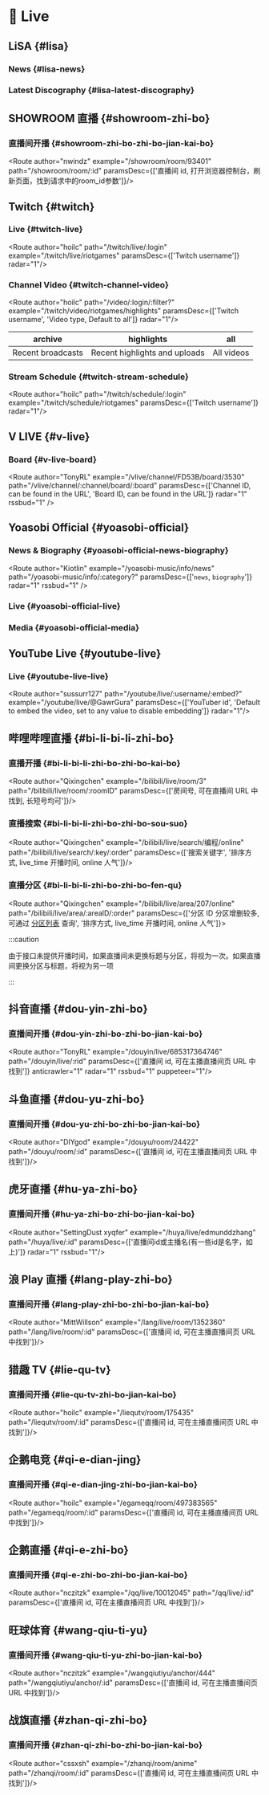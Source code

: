 
# 🎥 Live

## LiSA {#lisa}

### News {#lisa-news}

<Route author="Kiotlin" example="/lxixsxa/info" path="/lxixsxa/info" radar="1" rssbud="1" />

### Latest Discography {#lisa-latest-discography}

<Route author="Kiotlin" example="/lxixsxa/disco" path="/lxixsxa/disco" radar="1" rssbud="1" />

## SHOWROOM 直播 {#showroom-zhi-bo}

### 直播间开播 {#showroom-zhi-bo-zhi-bo-jian-kai-bo}

<Route author="nwindz" example="/showroom/room/93401" path="/showroom/room/:id" paramsDesc={['直播间 id, 打开浏览器控制台，刷新页面，找到请求中的room_id参数']}/>

## Twitch {#twitch}

### Live {#twitch-live}

<Route author="hoilc" path="/twitch/live/:login" example="/twitch/live/riotgames" paramsDesc={['Twitch username']} radar="1"/>

### Channel Video {#twitch-channel-video}

<Route author="hoilc" path="/video/:login/:filter?" example="/twitch/video/riotgames/highlights" paramsDesc={['Twitch username', 'Video type, Default to all']} radar="1"/>

| archive | highlights | all     |
| ---- | ---- | -------- |
| Recent broadcasts | Recent highlights and uploads   | All videos |

### Stream Schedule {#twitch-stream-schedule}

<Route author="hoilc" path="/twitch/schedule/:login" example="/twitch/schedule/riotgames" paramsDesc={['Twitch username']} radar="1"/>

## V LIVE {#v-live}

### Board {#v-live-board}

<Route author="TonyRL" example="/vlive/channel/FD53B/board/3530" path="/vlive/channel/:channel/board/:board" paramsDesc={['Channel ID, can be found in the URL', 'Board ID, can be found in the URL']} radar="1" rssbud="1" />

## Yoasobi Official {#yoasobi-official}

### News & Biography {#yoasobi-official-news-biography}

<Route author="Kiotlin" example="/yoasobi-music/info/news" path="/yoasobi-music/info/:category?" paramsDesc={['`news`, `biography`']} radar="1" rssbud="1" />

### Live {#yoasobi-official-live}

<Route author="Kiotlin" example="/yoasobi-music/live" path="/yoasobi-music/live" radar="1" rssbud="1" />

### Media {#yoasobi-official-media}

<Route author="Kiotlin" example="/yoasobi-music/media" path="/yoasobi-music/media" radar="1" rssbud="1" />

## YouTube Live {#youtube-live}

### Live {#youtube-live-live}

<Route author="sussurr127" path="/youtube/live/:username/:embed?" example="/youtube/live/@GawrGura" paramsDesc={['YouTuber id', 'Default to embed the video, set to any value to disable embedding']} radar="1"/>

## 哔哩哔哩直播 {#bi-li-bi-li-zhi-bo}

### 直播开播 {#bi-li-bi-li-zhi-bo-zhi-bo-kai-bo}

<Route author="Qixingchen" example="/bilibili/live/room/3" path="/bilibili/live/room/:roomID" paramsDesc={['房间号, 可在直播间 URL 中找到, 长短号均可']}/>

### 直播搜索 {#bi-li-bi-li-zhi-bo-zhi-bo-sou-suo}

<Route author="Qixingchen" example="/bilibili/live/search/编程/online" path="/bilibili/live/search/:key/:order" paramsDesc={['搜索关键字', '排序方式, live_time 开播时间, online 人气']}/>

### 直播分区 {#bi-li-bi-li-zhi-bo-zhi-bo-fen-qu}

<Route author="Qixingchen" example="/bilibili/live/area/207/online" path="/bilibili/live/area/:areaID/:order" paramsDesc={['分区 ID 分区增删较多, 可通过 [分区列表](https://api.live.bilibili.com/room/v1/Area/getList) 查询', '排序方式, live_time 开播时间, online 人气']}>

:::caution

由于接口未提供开播时间，如果直播间未更换标题与分区，将视为一次。如果直播间更换分区与标题，将视为另一项

:::

</Route>

## 抖音直播 {#dou-yin-zhi-bo}

### 直播间开播 {#dou-yin-zhi-bo-zhi-bo-jian-kai-bo}

<Route author="TonyRL" example="/douyin/live/685317364746" path="/douyin/live/:rid" paramsDesc={['直播间 id, 可在主播直播间页 URL 中找到']} anticrawler="1" radar="1" rssbud="1" puppeteer="1"/>

## 斗鱼直播 {#dou-yu-zhi-bo}

### 直播间开播 {#dou-yu-zhi-bo-zhi-bo-jian-kai-bo}

<Route author="DIYgod" example="/douyu/room/24422" path="/douyu/room/:id" paramsDesc={['直播间 id, 可在主播直播间页 URL 中找到']}/>

## 虎牙直播 {#hu-ya-zhi-bo}

### 直播间开播 {#hu-ya-zhi-bo-zhi-bo-jian-kai-bo}

<Route author="SettingDust xyqfer" example="/huya/live/edmunddzhang" path="/huya/live/:id" paramsDesc={['直播间id或主播名(有一些id是名字，如上)']} radar="1" rssbud="1"/>

## 浪 Play 直播 {#lang-play-zhi-bo}

### 直播间开播 {#lang-play-zhi-bo-zhi-bo-jian-kai-bo}

<Route author="MittWillson" example="/lang/live/room/1352360" path="/lang/live/room/:id" paramsDesc={['直播间 id, 可在主播直播间页 URL 中找到']}/>

## 猎趣 TV {#lie-qu-tv}

### 直播间开播 {#lie-qu-tv-zhi-bo-jian-kai-bo}

<Route author="hoilc" example="/liequtv/room/175435" path="/liequtv/room/:id" paramsDesc={['直播间 id, 可在主播直播间页 URL 中找到']}/>

## 企鹅电竞 {#qi-e-dian-jing}

### 直播间开播 {#qi-e-dian-jing-zhi-bo-jian-kai-bo}

<Route author="hoilc" example="/egameqq/room/497383565" path="/egameqq/room/:id" paramsDesc={['直播间 id, 可在主播直播间页 URL 中找到']}/>

## 企鹅直播 {#qi-e-zhi-bo}

### 直播间开播 {#qi-e-zhi-bo-zhi-bo-jian-kai-bo}

<Route author="nczitzk" example="/qq/live/10012045" path="/qq/live/:id" paramsDesc={['直播间 id, 可在主播直播间页 URL 中找到']}/>

## 旺球体育 {#wang-qiu-ti-yu}

### 直播间开播 {#wang-qiu-ti-yu-zhi-bo-jian-kai-bo}

<Route author="nczitzk" example="/wangqiutiyu/anchor/444" path="/wangqiutiyu/anchor/:id" paramsDesc={['直播间 id, 可在主播直播间页 URL 中找到']}/>

## 战旗直播 {#zhan-qi-zhi-bo}

### 直播间开播 {#zhan-qi-zhi-bo-zhi-bo-jian-kai-bo}

<Route author="cssxsh" example="/zhanqi/room/anime" path="/zhanqi/room/:id" paramsDesc={['直播间 id, 可在主播直播间页 URL 中找到']}/>

